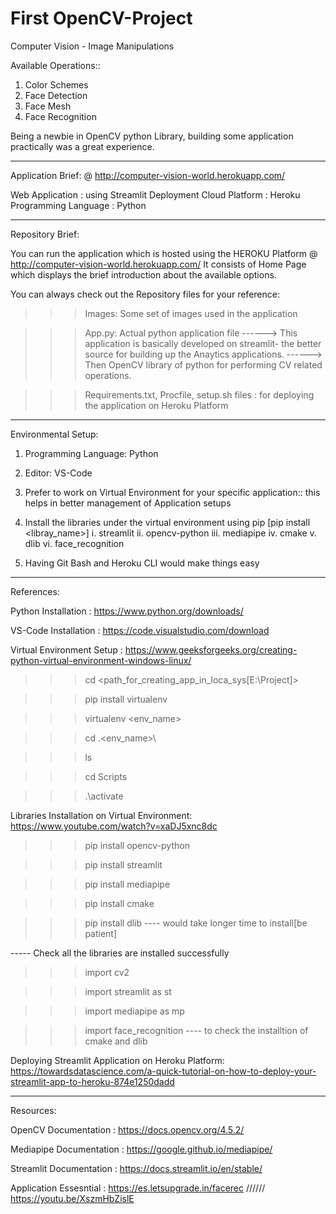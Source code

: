 # First OpenCV-Project
Computer Vision - Image Manipulations

Available Operations::
1. Color Schemes
2. Face Detection
3. Face Mesh
4. Face Recognition

Being a newbie in OpenCV python Library, building some application practically was a great experience.
***************************************************************************************************************************

Application Brief: @ http://computer-vision-world.herokuapp.com/

Web Application : using Streamlit
Deployment Cloud Platform : Heroku
Programming Language : Python

*****************************************************************************************************************************
Repository Brief:

You can run the application which is hosted using the HEROKU Platform @ http://computer-vision-world.herokuapp.com/
It consists of Home Page which displays the brief introduction about the available options.

You can always check out the Repository files for your reference:

>>> Images: Some set of images used in the application

>>> App.py: Actual python application file
------> This application is basically developed on streamlit- the better source for building up the Anaytics applications.
------> Then OpenCV library of python for performing CV related operations.

>>> Requirements.txt, Procfile, setup.sh files : for deploying the application on Heroku Platform

*******************************************************************************************************************************
Environmental Setup:

1. Programming Language: Python
2. Editor: VS-Code
3. Prefer to work on Virtual Environment for your specific application:: this helps in better management of Application setups
4. Install the libraries under the virtual environment using pip [pip install <libray_name>]
  i.    streamlit 
  ii.   opencv-python
  iii.  mediapipe
  iv.   cmake
  v.    dlib
  vi.   face_recognition
 
5. Having Git Bash and Heroku CLI would make things easy

********************************************************************************************************************************
References:

Python Installation : https://www.python.org/downloads/

VS-Code Installation : https://code.visualstudio.com/download

Virtual Environment Setup : https://www.geeksforgeeks.org/creating-python-virtual-environment-windows-linux/
>>> cd <path_for_creating_app_in_loca_sys[E:\Project\]>

>>> pip install virtualenv

>>> virtualenv <env_name>

>>> cd .\<env_name>\

>>> ls

>>> cd Scripts

>>> .\activate

Libraries Installation on Virtual Environment: https://www.youtube.com/watch?v=xaDJ5xnc8dc
>>> pip install opencv-python

>>> pip install streamlit

>>> pip install mediapipe

>>> pip install cmake

>>> pip install dlib ---- would take longer time to install[be patient]

----- Check all the libraries are installed successfully
>>> import cv2

>>> import streamlit as st

>>> import mediapipe as mp

>>> import face_recognition ---- to check the installtion of cmake and dlib

Deploying Streamlit Application on Heroku Platform: https://towardsdatascience.com/a-quick-tutorial-on-how-to-deploy-your-streamlit-app-to-heroku-874e1250dadd

*********************************************************************************************************************
Resources:

OpenCV Documentation : https://docs.opencv.org/4.5.2/

Mediapipe Documentation : https://google.github.io/mediapipe/

Streamlit Documentation : https://docs.streamlit.io/en/stable/

Application Essesntial : https://es.letsupgrade.in/facerec ////// https://youtu.be/XszmHbZislE
